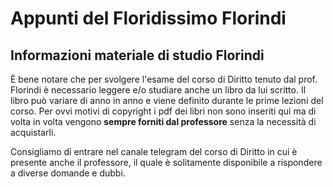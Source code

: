 # Appunti del Floridissimo Florindi
## Informazioni materiale di studio Florindi
È bene notare che per svolgere l'esame del corso di Diritto tenuto dal prof. Florindi è necessario leggere e/o studiare anche un libro da lui scritto. Il libro può variare di anno in anno e viene definito durante le prime lezioni del corso. Per ovvi motivi di copyright i pdf dei libri non sono inseriti qui ma di volta in volta vengono **sempre forniti dal professore** senza la necessità di acquistarli.

Consigliamo di entrare nel canale telegram del corso di Diritto in cui è presente anche il professore, il quale è solitamente disponibile a rispondere a diverse domande e dubbi.